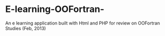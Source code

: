 # E-learning-OOFortran-
An e learning application built with Html and PHP for review on OOFortran Studies (Feb, 2013)

